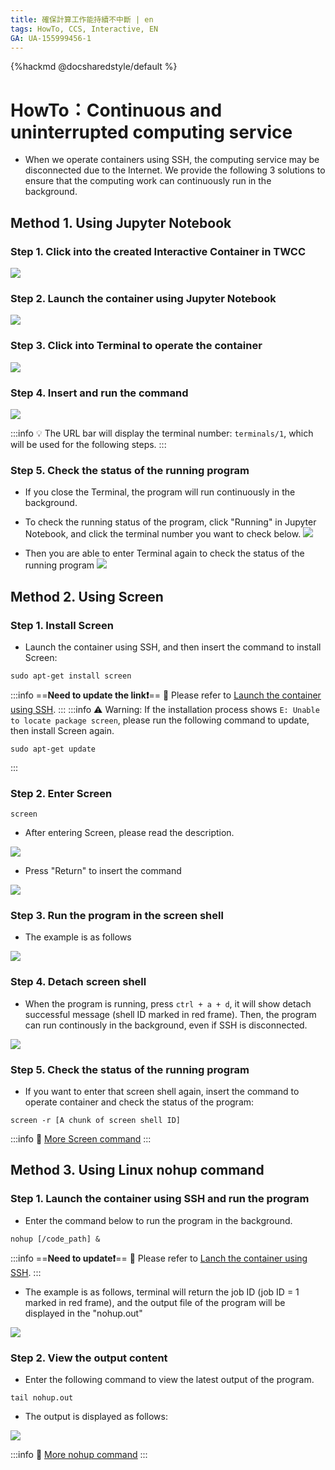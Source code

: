 ```yaml
---
title: 確保計算工作能持續不中斷 | en
tags: HowTo, CCS, Interactive, EN
GA: UA-155999456-1
---
```


{%hackmd @docsharedstyle/default %}

# HowTo：Continuous and uninterrupted computing service


- When we operate containers using SSH, the computing service may be disconnected due to the Internet. We provide the following 3 solutions to ensure that the computing work can continuously run in the background.


## Method 1. Using Jupyter Notebook

### Step 1. Click into the created Interactive Container in TWCC

![](https://cos.twcc.ai/SYS-MANUAL/uploads/upload_248954d46886713138afa6f68486fa40.png)



### Step 2. Launch the container using Jupyter Notebook 

![](https://cos.twcc.ai/SYS-MANUAL/uploads/upload_c4b11ac00cb6e7dd5f7386b18c5a57ba.png)



### Step 3. Click into Terminal to operate the container
![](https://cos.twcc.ai/SYS-MANUAL/uploads/upload_a027717a19eb85582f5f893ec2ed999c.png)



### Step 4. Insert and run the command
![](https://cos.twcc.ai/SYS-MANUAL/uploads/upload_92e9382801d6dd746faeffa8043ddb86.png)


:::info
:bulb: The URL bar will display the terminal number: `terminals/1`, which will be used for the following steps.
:::
### Step 5. Check the status of the running program
- If you close the Terminal, the program will run continuously in the background.
- To check the running status of the program, click "Running" in Jupyter Notebook, and click the terminal number you want to check below.
![](https://cos.twcc.ai/SYS-MANUAL/uploads/upload_b4acc84b64bb17c41533b4718a74bcc2.png)


- Then you are able to enter Terminal again to check the status of the running program
![](https://cos.twcc.ai/SYS-MANUAL/uploads/upload_62ab66f669dfb35b75aaec84c0ee1993.png)




## Method 2. Using Screen 

### Step 1. Install Screen

- Launch the container using SSH, and then insert the command to install Screen:

```bash=
sudo apt-get install screen
```

:::info
==**Need to update the link:exclamation:**==
:book: Please refer to [<ins> Launch the container using SSH</ins>](https://www.twcc.ai/doc?page=container#使用-SSH-登入連線).
:::
:::info
:warning: Warning: If the installation process shows `E: Unable to locate package screen`, please run the following command to update, then install Screen again.
```bash=
sudo apt-get update
```
:::


### Step 2. Enter Screen 
```bash=
screen
```
- After entering Screen, please read the description.

![](https://cos.twcc.ai/SYS-MANUAL/uploads/upload_47056d9911ee362ef05bc9e6ac33febc.png)


- Press "Return" to insert the command

![](https://cos.twcc.ai/SYS-MANUAL/uploads/upload_e1b9bebfacbf19334f64d7f9c5b4cd7b.png)



### Step 3. Run the program in the screen shell

- The example is as follows

![](https://cos.twcc.ai/SYS-MANUAL/uploads/upload_0017c6102df15b490d4492adf889470a.png)



### Step 4. Detach screen shell

- When the program is running, press `ctrl + a + d`, it will show detach successful message (shell ID marked in red frame). Then, the program can run continously in the background, even if SSH is disconnected.


![](https://cos.twcc.ai/SYS-MANUAL/uploads/upload_017ef5c98429becb339bd36d43cdc7d2.png)



### Step 5. Check the status of the running program

- If you want to enter that screen shell again, insert the command to operate container and check the status of the program:

```bash=
screen -r [A chunk of screen shell ID]
```
:::info
:book: [<ins>More Screen command</ins>](https://blog.gtwang.org/linux/screen-command-examples-to-manage-linux-terminals/)
:::

## Method 3. Using Linux nohup command

### Step 1. Launch the container using SSH and run the program

- Enter the command below to run the program in the background.

```bash=
nohup [/code_path] &
```
:::info
==**Need to update:exclamation:**==
:book: Please refer to [<ins>Lanch the container using SSH</ins>](https://man.twcc.ai/s/SJlZnSOaN#%E4%BD%BF%E7%94%A8-SSH-%E7%99%BB%E5%85%A5%E9%80%A3%E7%B7%9A).
:::
- The example is as follows, terminal will return the job ID (job ID = 1 marked in red frame), and the output file of the program will be displayed in the "nohup.out" 

![](https://cos.twcc.ai/SYS-MANUAL/uploads/upload_d220eceddf16a2cc6c0e29a2af8b569b.png)


### Step 2. View the output content

- Enter the following command to view the latest output of the program.

```bash=
tail nohup.out
```
- The output is displayed as follows:

![](https://cos.twcc.ai/SYS-MANUAL/uploads/upload_a118f65cfb32d6b14fb291a322ca56b2.png)



:::info
:book: [<ins>More nohup command</ins>](https://blog.gtwang.org/linux/linux-nohup-command-tutorial/)
:::



